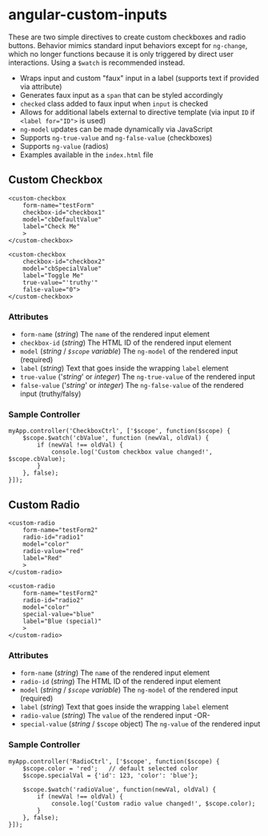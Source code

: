 # angular-custom-inputs

These are two simple directives to create custom checkboxes and radio buttons. Behavior mimics standard input behaviors 
except for `ng-change`, which no longer functions because it is only triggered by direct user interactions. Using a 
`$watch` is recommended instead.

* Wraps input and custom "faux" input in a label (supports text if provided via attribute)
* Generates faux input as a `span` that can be styled accordingly
* `checked` class added to faux input when `input` is checked
* Allows for additional labels external to directive template (via input `ID` if `<label for="ID">` is used)
* `ng-model` updates can be made dynamically via JavaScript
* Supports `ng-true-value` and `ng-false-value` (checkboxes)
* Supports `ng-value` (radios)
* Examples available in the `index.html` file

## Custom Checkbox

```
<custom-checkbox
	form-name="testForm"
	checkbox-id="checkbox1"
	model="cbDefaultValue"
	label="Check Me"
	>
</custom-checkbox>

<custom-checkbox
	checkbox-id="checkbox2"
	model="cbSpecialValue"
	label="Toggle Me"
	true-value="'truthy'"
	false-value="0">
</custom-checkbox>
```

### Attributes

* `form-name` (*string*) The `name` of the rendered input element
* `checkbox-id` (*string*) The HTML ID of the rendered input element
* `model` (*string* / *`$scope` variable*) The `ng-model` of the rendered input (required)
* `label` (*string*) Text that goes inside the wrapping `label` element
* `true-value` ('*string*' or *integer*) The `ng-true-value` of the rendered input
* `false-value` ('*string*' or *integer*) The `ng-false-value` of the rendered input (truthy/falsy)

### Sample Controller

```
myApp.controller('CheckboxCtrl', ['$scope', function($scope) {
	$scope.$watch('cbValue', function (newVal, oldVal) {
		if (newVal !== oldVal) {
			console.log('Custom checkbox value changed!', $scope.cbValue);
		}
	}, false);
}]);
```

## Custom Radio

```
<custom-radio
	form-name="testForm2"
	radio-id="radio1"
	model="color"
	radio-value="red"
	label="Red"
	>
</custom-radio>

<custom-radio
	form-name="testForm2"
	radio-id="radio2"
	model="color"
	special-value="blue"
	label="Blue (special)"
	>
</custom-radio>
```

### Attributes

* `form-name` (*string*) The `name` of the rendered input element
* `radio-id` (*string*) The HTML ID of the rendered input element
* `model` (*string* / *`$scope` variable*) The `ng-model` of the rendered input (required)
* `label` (*string*) Text that goes inside the wrapping `label` element
* `radio-value` (*string*) The `value` of the rendered input -OR-
* `special-value` (*string* / `$scope` object) The `ng-value` of the rendered input

### Sample Controller

```
myApp.controller('RadioCtrl', ['$scope', function($scope) {
	$scope.color = 'red';   // default selected color
	$scope.specialVal = {'id': 123, 'color': 'blue'};

	$scope.$watch('radioValue', function(newVal, oldVal) {
		if (newVal !== oldVal) {
			console.log('Custom radio value changed!', $scope.color);
		}
	}, false);
}]);
```
